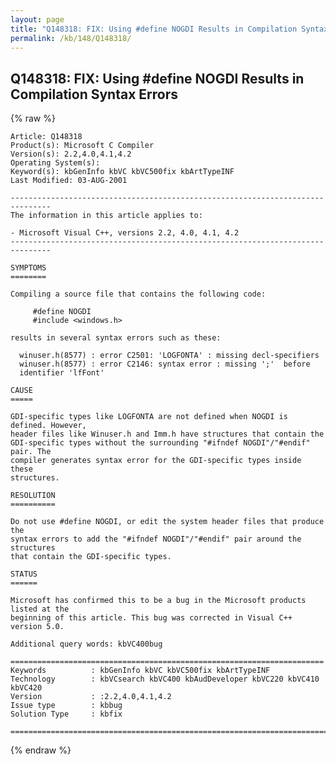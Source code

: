 ```yaml
---
layout: page
title: "Q148318: FIX: Using #define NOGDI Results in Compilation Syntax Errors"
permalink: /kb/148/Q148318/
---
```


## Q148318: FIX: Using #define NOGDI Results in Compilation Syntax Errors

{% raw %}

	Article: Q148318
	Product(s): Microsoft C Compiler
	Version(s): 2.2,4.0,4.1,4.2
	Operating System(s): 
	Keyword(s): kbGenInfo kbVC kbVC500fix kbArtTypeINF
	Last Modified: 03-AUG-2001
	
	-------------------------------------------------------------------------------
	The information in this article applies to:
	
	- Microsoft Visual C++, versions 2.2, 4.0, 4.1, 4.2 
	-------------------------------------------------------------------------------
	
	SYMPTOMS
	========
	
	Compiling a source file that contains the following code:
	
	     #define NOGDI
	     #include <windows.h>
	
	results in several syntax errors such as these:
	
	  winuser.h(8577) : error C2501: 'LOGFONTA' : missing decl-specifiers
	  winuser.h(8577) : error C2146: syntax error : missing ';'  before
	  identifier 'lfFont'
	
	CAUSE
	=====
	
	GDI-specific types like LOGFONTA are not defined when NOGDI is defined. However,
	header files like Winuser.h and Imm.h have structures that contain the
	GDI-specific types without the surrounding "#ifndef NOGDI"/"#endif" pair. The
	compiler generates syntax error for the GDI-specific types inside these
	structures.
	
	RESOLUTION
	==========
	
	Do not use #define NOGDI, or edit the system header files that produce the
	syntax errors to add the "#ifndef NOGDI"/"#endif" pair around the structures
	that contain the GDI-specific types.
	
	STATUS
	======
	
	Microsoft has confirmed this to be a bug in the Microsoft products listed at the
	beginning of this article. This bug was corrected in Visual C++ version 5.0.
	
	Additional query words: kbVC400bug
	
	======================================================================
	Keywords          : kbGenInfo kbVC kbVC500fix kbArtTypeINF 
	Technology        : kbVCsearch kbVC400 kbAudDeveloper kbVC220 kbVC410 kbVC420
	Version           : :2.2,4.0,4.1,4.2
	Issue type        : kbbug
	Solution Type     : kbfix
	
	=============================================================================
	

{% endraw %}
